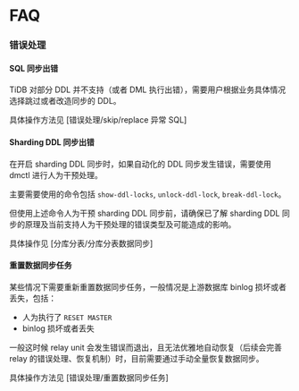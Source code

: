 FAQ
===

### 错误处理

#### SQL 同步出错

TiDB 对部分 DDL 并不支持（或者 DML 执行出错），需要用户根据业务具体情况选择跳过或者改造同步的 DDL。

具体操作方法见 [错误处理/skip/replace 异常 SQL]

#### Sharding DDL 同步出错

在开启 sharding DDL 同步时，如果自动化的 DDL 同步发生错误，需要使用 dmctl 进行人为干预处理。

主要需要使用的命令包括 `show-ddl-locks`, `unlock-ddl-lock`, `break-ddl-lock`。

但使用上述命令人为干预 sharding DDL 同步前，请确保已了解 sharding DDL 同步的原理及当前支持人为干预处理的错误类型及可能造成的影响。

具体操作见 [分库分表/分库分表数据同步]

#### 重置数据同步任务

某些情况下需要重新重置数据同步任务，一般情况是上游数据库 binlog 损坏或者丢失，包括：
- 人为执行了 `RESET MASTER`
- binlog 损坏或者丢失

一般这时候 relay unit 会发生错误而退出，且无法优雅地自动恢复（后续会完善 relay 的错误处理、恢复机制）时，目前需要通过手动全量恢复数据同步。

具体操作方法见 [错误处理/重置数据同步任务]
